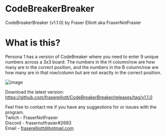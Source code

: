 # CodeBreakerBreaker

CodeBreakerBreaker (v1.1.0) by Fraser Elliott aka FraserNotFrasier

# What is this?

Persona 1 has a version of CodeBreaker where you need to enter 9 unique numbers across a 3x3 board. The numbers in the H column/row are how many are in the correct position, and the numbers in the B column/row are how many are in that row/column but are not exactly in the correct position.

![image](https://user-images.githubusercontent.com/2152517/153039726-29deda88-7bce-4eb7-abfc-8d93d00b1f27.png)

Download the latest version:
https://github.com/fraserelliott/CodeBreakerBreaker/releases/tag/v1.1.0

Feel free to contact me if you have any suggestions for or issues with the program.<br>
Twitch - FraserNotFrasier<br>
Discord - frasernotfrasier#2693<br>
Email - fraserelliott@hotmail.com
